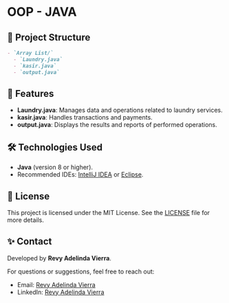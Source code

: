 # OOP - JAVA

## 📂 Project Structure
```markdown
- `Array List/`
  - `Laundry.java`  
  - `kasir.java`  
  - `output.java`  
```

## 🚀 Features

- **Laundry.java**: Manages data and operations related to laundry services.  
- **kasir.java**: Handles transactions and payments.  
- **output.java**: Displays the results and reports of performed operations.  

## 🛠️ Technologies Used

- **Java** (version 8 or higher).  
- Recommended IDEs: [IntelliJ IDEA](https://www.jetbrains.com/idea/) or [Eclipse](https://www.eclipse.org/).  

## 📄 License

This project is licensed under the MIT License. See the [LICENSE](LICENSE) file for more details.  

## ✨ Contact

Developed by **Revy Adelinda Vierra**.  

For questions or suggestions, feel free to reach out:  

- Email: [Revy Adelinda Vierra](arreiva@gmail.com)  
- LinkedIn: [Revy Adelinda Vierra](https://www.linkedin.com/in/revyadelindavierra)  

